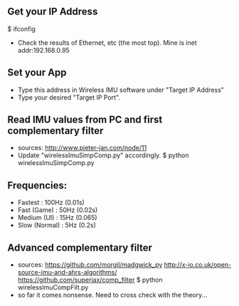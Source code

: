 ## Get your IP Address
$ ifconfig
- Check the results of Ethernet, etc (the most top). Mine is inet addr:192.168.0.95
## Set your App
- Type this address in Wireless IMU software under "Target IP Address"
- Type your desired "Target IP Port".
## Read IMU values from PC and first complementary filter
- sources:
http://www.pieter-jan.com/node/11
- Update "wirelessImuSimpComp.py" accordingly.
$ python wirelessImuSimpComp.py
## Frequencies:
- Fastest 		: 100Hz   	(0.01s)
- Fast (Game) 		: 50Hz 		(0.02s)
- Medium (UI)		: 15Hz  	(0.065)
- Slow (Normal)		: 5Hz     	(0.2s)
## Advanced complementary filter
- sources:
https://github.com/morgil/madgwick_py
http://x-io.co.uk/open-source-imu-and-ahrs-algorithms/
https://github.com/superjax/comp_filter
$ python wirelessImuCompFilt.py
- so far it comes nonsense. Need to cross check with the theory...

